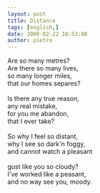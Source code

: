 ```yaml
---
layout: post
title: Distance
tags: [english,]
date: 2008-02-22 18:53:00
author: pietro
---
```

Are so many metres?<br/>Are there so many lives,<br/>so many longer miles,<br/>that our homes separes?<br/><br/>Is there any true reason,<br/>any real mistake,<br/>for you me abandon,<br/>that I ever take?<br/><br/>So why I feel so distant,<br/>why I see so dark'n foggy,<br/>and cannot watch a pleasant<br/><br/>gust like you so cloudy?<br/>I've worked like a peasant,<br/>and no way see you, moody.
